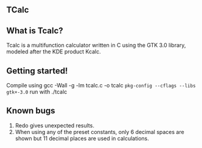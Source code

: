 TCalc
-
What is Tcalc?
-
Tcalc is a multifunction calculator written in C using the GTK 3.0 library, modeled after the KDE product Kcalc.

Getting started!
-
Compile using 
gcc -Wall -g -lm tcalc.c -o tcalc `pkg-config --cflags --libs gtk+-3.0`
run with ./tcalc

Known bugs
-
1) Redo gives unexpected results.
2) When using any of the preset constants, only 6 decimal spaces are shown
but 11 decimal places are used in calculations.
